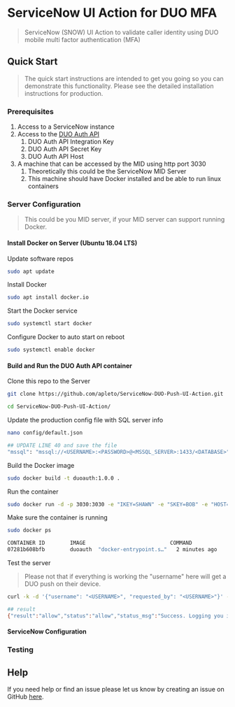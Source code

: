 # ServiceNow UI Action for DUO MFA

> ServiceNow (SNOW) UI Action to validate caller identity using DUO mobile multi factor authentication (MFA)



## Quick Start
> The quick start instructions are intended to get you going so you can demonstrate this functionality.  Please see the detailed installation instructions for production.

### Prerequisites
1.  Access to a ServiceNow instance
2.  Access to the [DUO Auth API](https://duo.com/docs/authapi)
    1.  DUO Auth API Integration Key
    2.  DUO Auth API Secret Key
    3.  DUO Auth API Host
3.  A machine that can be accessed by the MID using http port 3030
    1.  Theoretically this could be the ServiceNow MID Server
    2.  This machine should have Docker installed and be able to run linux containers

### Server Configuration

> This could be you MID server, if your MID server can support running Docker.

#### Install Docker on Server (Ubuntu 18.04 LTS)

Update software repos

```bash
sudo apt update
```

Install Docker

```bash
sudo apt install docker.io
```

Start the Docker service

```bash
sudo systemctl start docker
```

Configure Docker to auto start on reboot

```bash
sudo systemctl enable docker
```

#### Build and Run the DUO Auth API container

Clone this repo to the Server

```bash
git clone https://github.com/apleto/ServiceNow-DUO-Push-UI-Action.git

cd ServiceNow-DUO-Push-UI-Action/
```

Update the production config file with SQL server info

```bash
nano config/default.json

## UPDATE LINE 40 and save the file
"mssql": "mssql://<USERNAME>:<PASSWORD>@<MSSQL_SERVER>:1433/<DATABASE>"
```

Build the Docker image

```bash
sudo docker build -t duoauth:1.0.0 .
```

Run the container

```bash
sudo docker run -d -p 3030:3030 -e "IKEY=SHAWN" -e "SKEY=BOB" -e "HOST=asdf" duoauth:1.0.0
```

Make sure the container is running

```bash
sudo docker ps

CONTAINER ID        IMAGE                           COMMAND                  CREATED             STATUS              PORTS                              NAMES
07281b608bfb        duoauth  "docker-entrypoint.s…"   2 minutes ago       Up 2 minutes        3000/tcp, 0.0.0.0:3030->3030/tcp   gallant_mcclintock
```

Test the server
> Please not that if everything is working the "username" here will get a DUO push on their device.

```bash
curl -k -d '{"username": "<USERNAME>", "requested_by": "<USERNAME>"}' -H 'Content-Type: application/json' http://localhost:3030/auth

## result
{"result":"allow","status":"allow","status_msg":"Success. Logging you in..."}

```


#### ServiceNow Configuration


### Testing


## Help

If you need help or find an issue please let us know by creating an issue on GitHub [here](https://github.com/apleto/ServiceNow-DUO-Push-UI-Action/issues/new).
